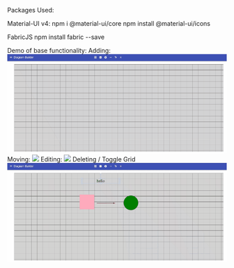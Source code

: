 

Packages Used:

Material-UI v4:
npm i @material-ui/core
npm install @material-ui/icons

FabricJS
npm install fabric --save

Demo of base functionality:
Adding:
![](add-items.gif)
Moving:
![](move-items.gif)
Editing:
![](edit-items.gif)
Deleting / Toggle Grid
![](delete-toggle.gif)
